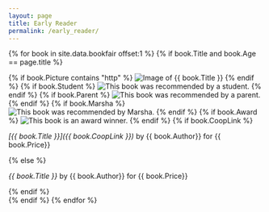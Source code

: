 ```yaml
---
layout: page
title: Early Reader
permalink: /early_reader/
---
```


{% for book in site.data.bookfair offset:1 %}
    {% if book.Title and book.Age == page.title %}
<div class="book">
        {% if book.Picture contains "http" %}
<img src="{{ book.Picture }}" alt="Image of {{ book.Title }}" class="cover">
        {% endif %}
        {% if book.Student %}
<img src="{{ site.baseurl }}/assets/img/student.jpg" alt="This book was recommended by a student." class="icon">
        {% endif %}
        {% if book.Parent %}
<img src="{{ site.baseurl }}/assets/img/parent.png" alt="This book was recommended by a parent." class="icon">
        {% endif %}
        {% if book.Marsha %}
<img src="{{ site.baseurl }}/assets/img/marsha.jpg" alt="This book was recommended by Marsha." class="icon">
        {% endif %}
        {% if book.Award %}
<img src="{{ site.baseurl }}/assets/img/award.png" alt="This book is an award winner." class="icon">
        {% endif %}
        {% if book.CoopLink %}
<p markdown="1"><i>[{{ book.Title }}]({{ book.CoopLink }})</i> by {{ book.Author}} for {{ book.Price}}</p>
        {% else %}
<p><i>{{ book.Title }}</i> by {{ book.Author}} for {{ book.Price}}</p>
        {% endif %}
</div>
    {% endif %}
{% endfor %}